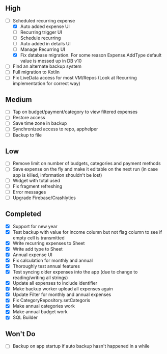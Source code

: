 ## High
- [ ] Scheduled recurring expense
    - [x] Auto added expense UI
    - [ ] Recurring trigger UI
    - [ ] Schedule recurring
    - [ ] Auto added in details UI
    - [ ] Manage Recurring UI
    - [x] Fix database migration. For some reason Expense.AddType default value is messed up in DB v10
- [ ] Find an alternate backup system
- [ ] Full migration to Kotlin
- [ ] Fix LiveData access for most VM/Repos (Look at Recurring implementation for correct way)

## Medium
- [ ] Tap on budget/payment/category to view filtered expenses
- [ ] Restore access
- [ ] Save time zone in backup
- [ ] Synchronized access to repo, apphelper
- [ ] Backup to file

## Low
- [ ] Remove limit on number of budgets, categories and payment methods
- [ ] Save expense on the fly and make it editable on the next run (in case app is killed, information shouldn't be lost)
- [ ] Widget with total used
- [ ] Fix fragment refreshing
- [ ] Error messages
- [ ] Upgrade Firebase/Crashlytics

## Completed
- [x] Support for new year
- [x] Test backup with value for income column but not flag column to see if empty cell is transmitted
- [x] Write recurring expenses to Sheet
- [x] Write add type to Sheet
- [x] Annual expense UI
- [x] Fix calculation for monthly and annual
- [x] Thoroughly test annual features
- [x] Test syncing older expenses into the app (due to change to reading/writing all strings)
- [x] Update all expenses to include identifier
- [x] Make backup worker upload all expenses again
- [x] Update Filter for monthly and annual expenses
- [x] Fix CategoryRepository.setCategoris
- [x] Make annual categories work
- [x] Make annual budget work
- [x] SQL Builder

## Won't Do
- [ ] Backup on app startup if auto backup hasn't happened in a while
